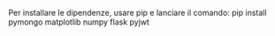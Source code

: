 Per installare le dipendenze, usare pip e lanciare il comando:
pip install pymongo matplotlib numpy flask pyjwt